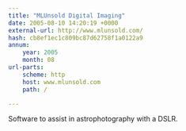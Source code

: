 ```yaml
---
title: "MLUnsold Digital Imaging"
date: 2005-08-10 14:20:19 +0000
external-url: http://www.mlunsold.com/
hash: cb8ef1ec1c809bc87d62758f1a0122a9
annum:
    year: 2005
    month: 08
url-parts:
    scheme: http
    host: www.mlunsold.com
    path: /

---
```


Software to assist in astrophotography with a DSLR.
